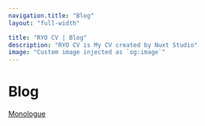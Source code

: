 ```yaml
---
navigation.title: "Blog"
layout: "full-width"

title: "RYO CV | Blog"
description: "RYO CV is My CV created by Nuxt Studio"
image: "Custom image injected as `og:image`"
---
```


# Blog

[Monologue](https://blog-ryocv.vercel.app/)
